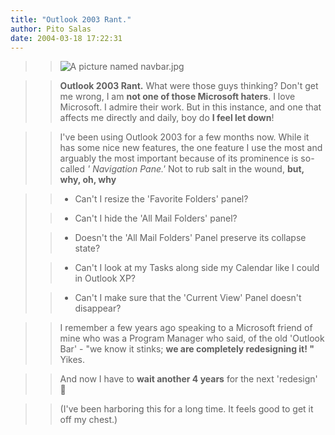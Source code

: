 ```yaml
---
title: "Outlook 2003 Rant."
author: Pito Salas
date: 2004-03-18 17:22:31
---
```


>>

>> ![A picture named
navbar.jpg](https://i0.wp.com/s3.media.squarespace.com/production/1075723/12829350/images/2004/03/18/navbar.jpg?resize=310%2C832)  
>
>>

>> **Outlook 2003 Rant.** What were those guys thinking? Don't get me wrong, I
am **not one of those Microsoft haters**. I love Microsoft. I admire their
work. But in this instance, and one that affects me directly and daily, boy do
**I feel let down**!

>>

>>  
>
>>

>> I've been using Outlook 2003 for a few months now. While it has some nice
new features, the one feature I use the most and arguably the most important
because of its prominence is so-called _' Navigation Pane.'_ Not to rub salt
in the wound, **but, why, oh, why**

>>

>>  
>
>>

>>  
>
>>   * Can't I resize the 'Favorite Folders' panel?  
>
>>   * Can't I hide the 'All Mail Folders' panel?  
>
>>   * Doesn't the 'All Mail Folders' Panel preserve its collapse state?  
>
>>   * Can't I look at my Tasks along side my Calendar like I could in Outlook
XP?  
>
>>   * Can't I make sure that the 'Current View' Panel doesn't disappear?

>>

  
>
>>

>> I remember a few years ago speaking to a Microsoft friend of mine who was a
Program Manager who said, of the old 'Outlook Bar' - "we know it stinks; **we
are completely redesigning it! "** Yikes.

>>

>>  
>
>>

>> And now I have to **wait another 4 years** for the next 'redesign' 🙁

>>

>>  
>
>>

>> (I've been harboring this for a long time. It feels good to get it off my
chest.)


